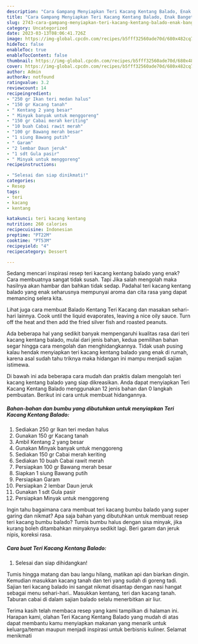 ```yaml
---
description: "Cara Gampang Menyiapkan Teri Kacang Kentang Balado, Enak Banget"
title: "Cara Gampang Menyiapkan Teri Kacang Kentang Balado, Enak Banget"
slug: 2743-cara-gampang-menyiapkan-teri-kacang-kentang-balado-enak-banget
category: Uncategorized
date: 2023-03-13T08:06:41.726Z
image: https://img-global.cpcdn.com/recipes/b5fff32560ade70d/680x482cq70/teri-kacang-kentang-balado-foto-resep-utama.jpg
hideToc: false
enableToc: true
enableTocContent: false
thumbnail: https://img-global.cpcdn.com/recipes/b5fff32560ade70d/680x482cq70/teri-kacang-kentang-balado-foto-resep-utama.jpg
cover: https://img-global.cpcdn.com/recipes/b5fff32560ade70d/680x482cq70/teri-kacang-kentang-balado-foto-resep-utama.jpg
author: Admin
authorAv: notfound
ratingvalue: 3.2
reviewcount: 14
recipeingredient:
- "250 gr Ikan teri medan halus"
- "150 gr Kacang tanah"
- " Kentang 2 yang besar"
- " Minyak banyak untuk menggoreng"
- "150 gr Cabai merah keriting"
- "10 buah Cabai rawit merah"
- "100 gr Bawang merah besar"
- "1 siung Bawang putih"
- " Garam"
- "2 lembar Daun jeruk"
- "1 sdt Gula pasir"
- " Minyak untuk menggoreng"
recipeinstructions:

- "Selesai dan siap dinikmati!"
categories:
- Resep
tags:
- teri
- kacang
- kentang

katakunci: teri kacang kentang 
nutrition: 260 calories
recipecuisine: Indonesian
preptime: "PT22M"
cooktime: "PT53M"
recipeyield: "4"
recipecategory: Dessert

---
```



Sedang mencari inspirasi resep teri kacang kentang balado yang enak? Cara membuatnya sangat tidak susah. Tapi Jika salah mengolah maka hasilnya akan hambar dan bahkan tidak sedap. Padahal teri kacang kentang balado yang enak seharusnya mempunyai aroma dan cita rasa yang dapat memancing selera kita.


Lihat juga cara membuat Balado Kentang Teri Kacang dan masakan sehari-hari lainnya. Cook until the liquid evaporates, leaving a nice oily sauce. Turn off the heat and then add the fried silver fish and roasted peanuts.

Ada beberapa hal yang sedikit banyak mempengaruhi kualitas rasa dari teri kacang kentang balado, mulai dari jenis bahan, kedua pemilihan bahan segar hingga cara mengolah dan menghidangkannya. Tidak usah pusing kalau hendak menyiapkan teri kacang kentang balado yang enak di rumah, karena asal sudah tahu triknya maka hidangan ini mampu menjadi sajian istimewa.


Di bawah ini ada beberapa cara mudah dan praktis dalam mengolah teri kacang kentang balado yang siap dikreasikan. Anda dapat menyiapkan Teri Kacang Kentang Balado menggunakan 12 jenis bahan dan 0 langkah pembuatan. Berikut ini cara untuk membuat hidangannya.

<!--inarticleads1-->

##### Bahan-bahan dan bumbu yang dibutuhkan untuk menyiapkan Teri Kacang Kentang Balado:

1. Sediakan 250 gr Ikan teri medan halus
1. Gunakan 150 gr Kacang tanah
1. Ambil  Kentang 2 yang besar
1. Gunakan  Minyak banyak untuk menggoreng
1. Sediakan 150 gr Cabai merah keriting
1. Sediakan 10 buah Cabai rawit merah
1. Persiapkan 100 gr Bawang merah besar
1. Siapkan 1 siung Bawang putih
1. Persiapkan  Garam
1. Persiapkan 2 lembar Daun jeruk
1. Gunakan 1 sdt Gula pasir
1. Persiapkan  Minyak untuk menggoreng


Ingin tahu bagaimana cara membuat teri kacang bumbu balado yang super garing dan nikmat? Apa saja bahan yang dibutuhkan untuk membuat resep teri kacang bumbu balado? Tumis bumbu halus dengan sisa minyak, jika kurang boleh ditambahkan minyaknya sedikit lagi. Beri garam dan jeruk nipis, koreksi rasa. 

<!--inarticleads2-->

##### Cara buat Teri Kacang Kentang Balado:


1. Selesai dan siap dihidangkan!

Tumis hingga matang dan bau langu hilang, matikan api dan biarkan dingin. Kemudian masukkan kacang tanah dan teri yang sudah di goreng tadi. Sajian teri kacang balado ini sangat nikmat disantap dengan nasi hangat sebagai menu sehari-hari.. Masukkan kentang, teri dan kacang tanah. Taburan cabai di dalam sajian balado selalu menerbitkan air liur. 

Terima kasih telah membaca resep yang kami tampilkan di halaman ini. Harapan kami, olahan Teri Kacang Kentang Balado yang mudah di atas dapat membantu kamu menyiapkan makanan yang menarik untuk keluarga/teman maupun menjadi inspirasi untuk berbisnis kuliner. Selamat menikmati
